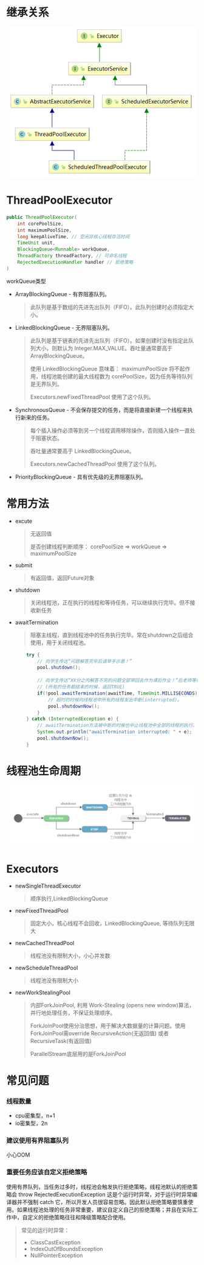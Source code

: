 # 继承关系
![](../../images/java/thread_pool.png)

# ThreadPoolExecutor
```java
public ThreadPoolExecutor(
    int corePoolSize,
    int maximumPoolSize,
    long keepAliveTime, // 空闲非核心线程存活时间
    TimeUnit unit,
    BlockingQueue<Runnable> workQueue,
    ThreadFactory threadFactory, // 可命名线程
    RejectedExecutionHandler handler // 拒绝策略
)
```

workQueue类型
- ArrayBlockingQueue - 有界阻塞队列。
    > 此队列是基于数组的先进先出队列（FIFO）。此队列创建时必须指定大小。
- LinkedBlockingQueue - 无界阻塞队列。
    > 此队列是基于链表的先进先出队列（FIFO）。如果创建时没有指定此队列大小，则默认为 Integer.MAX_VALUE。吞吐量通常要高于 ArrayBlockingQueue。
    > 
    > 使用 LinkedBlockingQueue 意味着： maximumPoolSize 将不起作用，线程池能创建的最大线程数为 corePoolSize，因为任务等待队列是无界队列。
    >
    > Executors.newFixedThreadPool 使用了这个队列。
- SynchronousQueue - 不会保存提交的任务，而是将直接新建一个线程来执行新来的任务。
    > 每个插入操作必须等到另一个线程调用移除操作，否则插入操作一直处于阻塞状态。
    > 
    > 吞吐量通常要高于 LinkedBlockingQueue。
    >
    > Executors.newCachedThreadPool 使用了这个队列。
- PriorityBlockingQueue - 具有优先级的无界阻塞队列。

# 常用方法
- excute
    > 无返回值
    >
    > 是否创建线程判断顺序： corePoolSize => workQueue => maximumPoolSize
- submit
    > 有返回值，返回Future对象
- shutdown
    > 关闭线程池，正在执行的线程和等待任务，可以继续执行完毕。但不接收新任务
- awaitTermination
    > 阻塞主线程，直到线程池中的任务执行完毕。常在shutdown之后组合使用，用于关闭线程池。
    ```java
        try {  
            // 向学生传达“问题解答完毕后请举手示意！”  
            pool.shutdown();  
    
            // 向学生传达“XX分之内解答不完的问题全部带回去作为课后作业！”后老师等待学生答题  
            // (所有的任务都结束的时候，返回TRUE)  
            if(!pool.awaitTermination(awaitTime, TimeUnit.MILLISECONDS)){  
                // 超时的时候向线程池中所有的线程发出中断(interrupted)。  
                pool.shutdownNow();  
            }  
        } catch (InterruptedException e) {  
            // awaitTermination方法被中断的时候也中止线程池中全部的线程的执行。  
            System.out.println("awaitTermination interrupted: " + e);  
            pool.shutdownNow();  
        }  
    ```

# 线程池生命周期
![](../../images/java/thread_pool_state.png)

# Executors
- newSingleThreadExecutor
    > 顺序执行,LinkedBlockingQueue
- newFixedThreadPool
    > 固定大小，核心线程不会回收，LinkedBlockingQueue, 等待队列无限大
- newCachedThreadPool
    > 线程池没有限制大小，小心并发数
- newScheduleThreadPool
    > 线程池没有限制大小
- newWorkStealingPool
    > 内部ForkJoinPool, 利用 Work-Stealing (opens new window)算法，并行地处理任务，不保证处理顺序。
    >
    > ForkJoinPool使用分治思想，用于解决大数据量的计算问题。使用ForkJoinPool需override RecursiveAction(无返回值) 或者 RecursiveTask(有返回值)
    >
    > ParallelStream底层用的是ForkJoinPool

# 常见问题
### 线程数量
- cpu密集型，n+1
- io密集型，2n

### 建议使用有界阻塞队列
小心OOM

### 重要任务应该自定义拒绝策略
使用有界队列，当任务过多时，线程池会触发执行拒绝策略，线程池默认的拒绝策略会 throw RejectedExecutionException 这是个运行时异常，对于运行时异常编译器并不强制 catch 它，所以开发人员很容易忽略。因此默认拒绝策略要慎重使用。如果线程池处理的任务非常重要，建议自定义自己的拒绝策略；并且在实际工作中，自定义的拒绝策略往往和降级策略配合使用。
> 常见的运行时异常：
> - ClassCastException
> - IndexOutOfBoundsException
> - NullPointerException